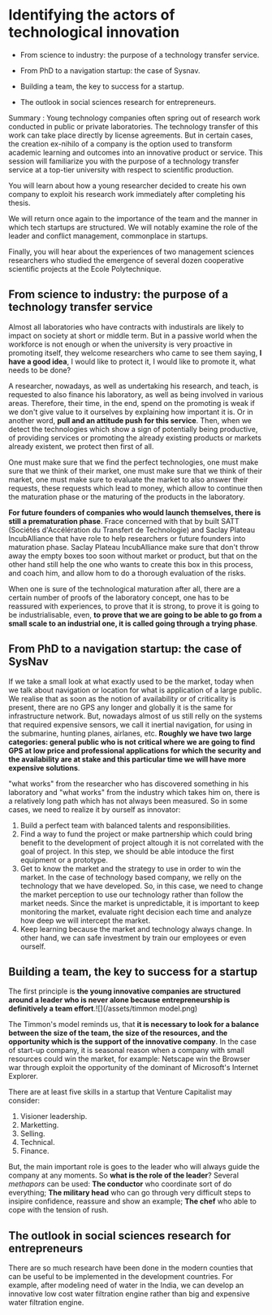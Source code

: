 # **Identifying the actors of technological innovation**

* From science to industry: the purpose of a technology transfer service.

* From PhD to a navigation startup: the case of Sysnav.

* Building a team, the key to success for a startup.

* The outlook in social sciences research for entrepreneurs.

Summary : Young technology companies often spring out of research work conducted in public or private laboratories. The technology transfer of this work can take place directly by license agreements. But in certain cases, the creation ex-nihilo of a company is the option used to transform academic learning and outcomes into an innovative product or service. This session will familiarize you with the purpose of a technology transfer service at a top-tier university with respect to scientific production.

You will learn about how a young researcher decided to create his own company to exploit his research work immediately after completing his thesis.

We will return once again to the importance of the team and the manner in which tech startups are structured. We will notably examine the role of the leader and conflict management, commonplace in startups.

Finally, you will hear about the experiences of two management sciences researchers who studied the emergence of several dozen cooperative scientific projects at the Ecole Polytechnique.

## 

## From science to industry: the purpose of a technology transfer service

Almost all laboratories who have contracts with industirals are likely to impact on society at short or middle term. But in a passive world when the workforce is not enough or when the university is very proactive in promoting itself, they welcome researchers who came to see them saying, **I have a good idea**, I would like to protect it, I would like to promote it, what needs to be done?

A researcher, nowadays, as well as undertaking his research, and teach, is requested to also finance his laboratory, as well as being involved in various areas. Therefore, their time, in the end, spend on the promoting is weak if we don't give value to it ourselves by explaining how important it is. Or in another word, **pull and an attitude push for this service**. Then, when we detect the technologies which show a sign of potentially being productive, of providing services or promoting the already existing products or markets already existent, we protect then first of all.

One must make sure that we find the perfect technologies, one must make sure that we think of their market, one must make sure that we think of their market, one must make sure to evaluate the market to also answer their requests, these requests which lead to money, which allow to continue then the maturation phase or the maturing of the products in the laboratory.

**For future founders of companies who would launch themselves, there is still a prematuration phase**. Frace concerned with that by built SATT \(Sociétés d'Accélération du Transfert de Technologie\) and Saclay Plateau IncubAlliance that have role to help researchers or future founders into maturation phase. Saclay Plateau IncubAlliance make sure that don't throw away the empty boxes too soon without market or product, but that on the other hand still help the one who wants to create this box in this process, and coach him, and allow hom to do a thorough evaluation of the risks.

When one is sure of the technological maturation after all, there are a certain number of proofs of the laboratory concept, one has to be reassured with experiences, to prove that it is strong, to prove it is going to be industrialisable, even, **to prove that we are going to be able to go from a small scale to an industrial one, it is called going through a trying phase**.

## From PhD to a navigation startup: the case of SysNav

If we take a small look at what exactly used to be the market, today when we talk about navigation or location for what is application of a large public. We realise that as soon as the notion of availability or of criticality is present, there are no GPS any longer and globally it is the same for infrastructure network. But, nowadays almost of us still relly on the systems that required expensive sensors, we call it inertial navigation, for using in the submarine, hunting planes, airlanes, etc. **Roughly we have two large categories: general public who is not critical where we are going to find GPS at low price and professional applications for which the security and the availability are at stake and this particular time we will have more expensive solutions**.

"what works" from the researcher who has discovered something in his laboratory and "what works" from the industry which takes him on, there is a relatively long path which has not always been measured. So in some cases, we need to realize it by ourself as innovator:

1. Build a perfect team with balanced talents and responsibilities.
2. Find a way to fund the project or make partnership which could bring benefit to the development of project altough it is not correlated with the goal of project. In this step, we should be able intoduce the first equipment or a prototype.
3. Get to know the market and the strategy to use in order to win the market. In the case of technology based company, we relly on the technology that we have developed. So, in this case, we need to change the market perception to use our technology rather than follow the market needs. Since the market is unpredictable, it is important to keep monitoring the market, evaluate right decision each time and analyze how deep we will intercept the market.
4. Keep learning because the market and technology always change. In other hand, we can safe investment by train our employees or even ourself. 

## Building a team, the key to success for a startup

The first principle is **the young innovative companies are structured around a leader who is never alone because entrepreneurship is definitively a team effort**.![](/assets/timmon model.png)

The Timmon's model reminds us, that **it is necessary to look for a balance between the size of the team, the size of the resources, and the opportunity which is the support of the innovative company**. In the case of start-up company, it is seasonal reason when a company with small resources could win the market, for example: Netscape win the Browser war through exploit the opportunity of the dominant of Microsoft's Internet Explorer.

There are at least five skills in a startup that Venture Capitalist may consider:

1. Visioner leadership.
2. Marketting.
3. Selling.
4. Technical.
5. Finance.

But, the main important role is goes to the leader who will always guide the company at any moments. So **what is the role of the leader**? Several _methapors_ can be used: **The conductor** who coordinate sort of do everything; **The military head** who can go through very difficult steps to insipire confidence, reassure and show an example; **The chef** who able to cope with the tension of rush.

## The outlook in social sciences research for entrepreneurs

There are so much research have been done in the modern counties that can be useful to be implemented in the development countries. For example, after modeling need of water in the India, we can develop an innovative low cost water filtration engine rather than big and expensive water filtration engine.

